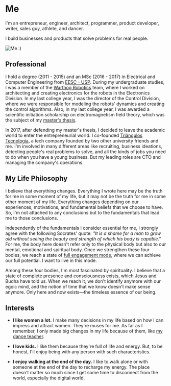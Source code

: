 # Me

I'm an entrepreneur, engineer, architect, programmer, product developer, writer, sales guy, athlete, and dancer.

I build businesses and products that solve problems for real people.

![Me :)](/me.webp)

## Professional

I hold a degree (2011 - 2015) and an MSc (2016 - 2017) in Electrical and Computer Engineering from [EESC - USP](https://eesc.usp.br/). During my undergraduate studies, I was a member of the [Warthog Robotics](https://wr.sc.usp.br/en/home/) team, where I worked on architecting and creating electronics for the robots in the Electronics Division. In my last college year, I was the director of the Control Division, where we were responsible for modeling the robots' dynamics and creating the control algorithms. Also, in my last college year, I was awarded a scientific initiation scholarship on electromagnetism field theory, which was the subject of my [master's thesis](https://teses.usp.br/teses/disponiveis/18/18155/tde-10112017-093250/en.php).

In 2017, after defending my master's thesis, I decided to leave the academic world to enter the entrepreneurial world. I co-founded [Triângulos Tecnologia](https://triangulostecnologia.com), a tech company founded by two other university friends and me. I'm involved in many different areas like recruiting, business ideations, detecting people's real problems to solve, and all the kinds of jobs you need to do when you have a young business. But my leading roles are CTO and managing the company's operations.

## My Life Philosophy

I believe that everything changes. Everything I wrote here may be the truth for me in some moment of my life, but it may not be the truth for me in some other moment of my life. Everything changes depending on our experiences, motivations, and fundamental beliefs that we choose to have. So, I'm not attached to any conclusions but to the fundamentals that lead me to those conclusions.

Independently of the fundamentals I consider essential for me, I strongly agree with the following Socrates' quote: _"It is a shame for a man to grow old without seeing the beauty and strength of which his body is capable."_ For me, the body here doesn't refer only to the physical body but also to our mental, emotional and spiritual body. Once we strengthen these four bodies, we reach a state of [full engagement mode](/books/the-power-of-full-engagement), where we can achieve our full potential. I want to live in this mode.

Among these four bodies, I'm most fascinated by spirituality. I believe that a state of complete presence and consciousness exists, which Jesus and Budha have told us. When we reach it, we don't identify anymore with our egoic mind, and the notion of time that we know doesn't make sense anymore. Only here and now exists—the timeless essence of our being.

## Interests

- **I like women a lot.** I make many decisions in my life based on how I can impress and attract women. They're muses for me. As far as I remember, I only made big changes in my life because of them, like [my dance teacher](/my-story-the-dance-teacher).

- **I love kids.** I like them because they're full of life and energy. But, to be honest, I'll enjoy being with any person with such characteristics.

- **I enjoy walking at the end of the day.** I like to walk alone or with someone at the end of the day to recharge my energy. The place doesn't matter so much since I get some time to disconnect from the world, especially the digital world.
